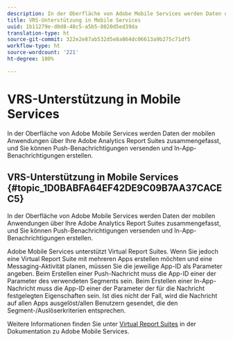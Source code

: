 ```yaml
---
description: In der Oberfläche von Adobe Mobile Services werden Daten der mobilen Anwendungen über Ihre Adobe Analytics Report Suites zusammengefasst, und Sie können Push-Benachrichtigungen versenden und In-App-Benachrichtigungen erstellen.
title: VRS-Unterstützung in Mobile Services
uuid: 1b11279e-d0d8-48c5-a5b5-8020d5ed39da
translation-type: ht
source-git-commit: 322e2e87ab532d5e8a864dc06613a9b275c71df5
workflow-type: ht
source-wordcount: '221'
ht-degree: 100%

---
```



# VRS-Unterstützung in Mobile Services

In der Oberfläche von Adobe Mobile Services werden Daten der mobilen Anwendungen über Ihre Adobe Analytics Report Suites zusammengefasst, und Sie können Push-Benachrichtigungen versenden und In-App-Benachrichtigungen erstellen.

## VRS-Unterstützung in Mobile Services {#topic_1D0BABFA64EF42DE9C09B7AA37CACEC5}

In der Oberfläche von Adobe Mobile Services werden Daten der mobilen Anwendungen über Ihre Adobe Analytics Report Suites zusammengefasst, und Sie können Push-Benachrichtigungen versenden und In-App-Benachrichtigungen erstellen.

Adobe Mobile Services unterstützt Virtual Report Suites. Wenn Sie jedoch eine Virtual Report Suite mit mehreren Apps erstellen möchten und eine Messaging-Aktivität planen, müssen Sie die jeweilige App-ID als Parameter angeben. Beim Erstellen einer Push-Nachricht muss die App-ID einer der Parameter des verwendeten Segments sein. Beim Erstellen einer In-App-Nachricht muss die App-ID einer der Parameter der für die Nachricht festgelegten Eigenschaften sein. Ist dies nicht der Fall, wird die Nachricht auf allen Apps ausgelöst/allen Benutzern gesendet, die den Segment-/Auslöserkriterien entsprechen.

Weitere Informationen finden Sie unter [Virtual Report Suites](https://docs.adobe.com/content/help/de-DE/mobile-services/using/manage-apps-ug/c-mob-vrs.html) in der Dokumentation zu Adobe Mobile Services.
